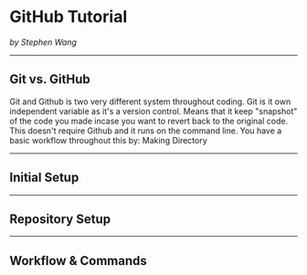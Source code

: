 # GitHub Tutorial

_by Stephen Wang_

---
## Git vs. GitHub
Git and Github is two very different system throughout coding. Git is it own independent variable as it's a version control. Means that it keep "snapshot" of the code you made incase you want to revert back to the original code. This doesn't require Github and it runs on the command line. You have a basic workflow throughout this by:
Making Directory

---
## Initial Setup



---
## Repository Setup



---
## Workflow & Commands